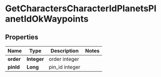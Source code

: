 
# GetCharactersCharacterIdPlanetsPlanetIdOkWaypoints

## Properties
Name | Type | Description | Notes
------------ | ------------- | ------------- | -------------
**order** | **Integer** | order integer | 
**pinId** | **Long** | pin_id integer | 



